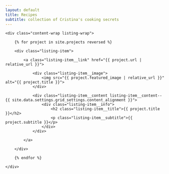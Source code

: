 ```yaml
---
layout: default
title: Recipes
subtitle: collection of Cristina's cooking secrets
---
```


<section class="listing">

	<div class="content-wrap listing-wrap">

		{% for project in site.projects reversed %}

		<div class="listing-item">

			<a class="listing-item__link" href="{{ project.url | relative_url }}">

				<div class="listing-item__image">
					<img src="{{ project.featured_image | relative_url }}" alt="{{ project.title }}">
				</div>

				<div class="listing-item__content listing-item__content--{{ site.data.settings.grid_settings.content_alignment }}">
					<div class="listing-item__info">
						<h2 class="listing-item__title">{{ project.title }}</h2>
						<p class="listing-item__subtitle">{{ project.subtitle }}</p>
					</div>
				</div>

			</a>

		</div>

		{% endfor %}

	</div>

</section>
